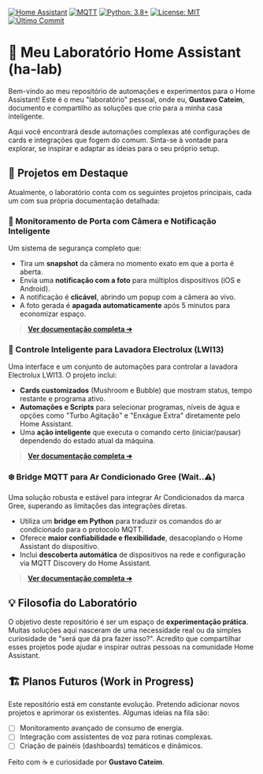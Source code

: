  [![Home Assistant](https://img.shields.io/badge/Home%20Assistant-41BDF5?logo=home-assistant&logoColor=white)](https://www.home-assistant.io/) [![MQTT](https://img.shields.io/badge/MQTT-660066?logo=mqtt&logoColor=white)](https://mqtt.org/) [![Python: 3.8+](https://img.shields.io/badge/Python-3.8+-3776AB?logo=python&logoColor=white)](https://www.python.org/) [![License: MIT](https://img.shields.io/badge/license-MIT-blue)](./LICENSE) [![Último Commit](https://img.shields.io/github/last-commit/cateim/ha-lab)](https://github.com/cateim/ha-lab/commits/main)

# 🧠 Meu Laboratório Home Assistant (ha-lab)

Bem-vindo ao meu repositório de automações e experimentos para o Home Assistant! Este é o meu "laboratório" pessoal, onde eu, **Gustavo Cateim**, documento e compartilho as soluções que crio para a minha casa inteligente.

Aqui você encontrará desde automações complexas até configurações de cards e integrações que fogem do comum. Sinta-se à vontade para explorar, se inspirar e adaptar as ideias para o seu próprio setup.

## 🚀 Projetos em Destaque

Atualmente, o laboratório conta com os seguintes projetos principais, cada um com sua própria documentação detalhada:

### 🚪 Monitoramento de Porta com Câmera e Notificação Inteligente
Um sistema de segurança completo que:
- Tira um **snapshot** da câmera no momento exato em que a porta é aberta.
- Envia uma **notificação com a foto** para múltiplos dispositivos (iOS e Android).
- A notificação é **clicável**, abrindo um popup com a câmera ao vivo.
- A foto gerada é **apagada automaticamente** após 5 minutos para economizar espaço.

> [**Ver documentação completa ➔**](./door_notification_pop_camera.md)

### 🧼 Controle Inteligente para Lavadora Electrolux (LWI13)
Uma interface e um conjunto de automações para controlar a lavadora Electrolux LWI13. O projeto inclui:
- **Cards customizados** (Mushroom e Bubble) que mostram status, tempo restante e programa ativo.
- **Automações e Scripts** para selecionar programas, níveis de água e opções como "Turbo Agitação" e "Enxágue Extra" diretamente pelo Home Assistant.
- Uma **ação inteligente** que executa o comando certo (iniciar/pausar) dependendo do estado atual da máquina.

> [**Ver documentação completa ➔**](./washing_machine.md)

### ❄️ Bridge MQTT para Ar Condicionado Gree (Wait..⚠️)
Uma solução robusta e estável para integrar Ar Condicionados da marca Gree, superando as limitações das integrações diretas.
- Utiliza um **bridge em Python** para traduzir os comandos do ar condicionado para o protocolo MQTT.
- Oferece **maior confiabilidade e flexibilidade**, desacoplando o Home Assistant do dispositivo.
- Inclui **descoberta automática** de dispositivos na rede e configuração via MQTT Discovery do Home Assistant.

> [**Ver documentação completa ➔**](./gree-mqtt-bridge/README.md)

## 💡 Filosofia do Laboratório

O objetivo deste repositório é ser um espaço de **experimentação prática**. Muitas soluções aqui nasceram de uma necessidade real ou da simples curiosidade de "será que dá pra fazer isso?". Acredito que compartilhar esses projetos pode ajudar e inspirar outras pessoas na comunidade Home Assistant.

## 🏗️ Planos Futuros (Work in Progress)

Este repositório está em constante evolução. Pretendo adicionar novos projetos e aprimorar os existentes. Algumas ideias na fila são:
- [ ] Monitoramento avançado de consumo de energia.
- [ ] Integração com assistentes de voz para rotinas complexas.
- [ ] Criação de painéis (dashboards) temáticos e dinâmicos.

Feito com ☕ e curiosidade por **Gustavo Cateim**.